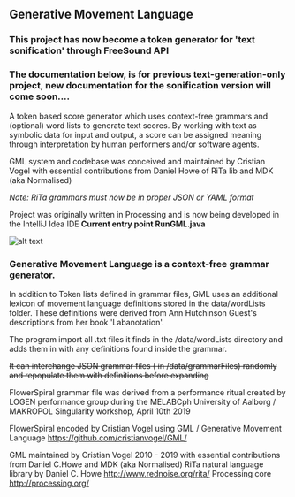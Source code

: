 ## Generative Movement Language

### This project has now become a token generator for 'text sonification' through FreeSound API

### The documentation below, is for previous text-generation-only project, new documentation for the sonification version will come soon....


A token based score generator which uses context-free grammars and (optional) word lists to generate text scores. By working with text as symbolic data for input and output, a score can be assigned meaning through interpretation by human performers and/or software agents.

GML system and codebase was conceived and maintained by Cristian Vogel with essential contributions from Daniel Howe of RiTa lib and MDK (aka Normalised)

*Note: RiTa grammars must now be in proper JSON or YAML format*

Project was originally written in Processing
and is now being developed in the IntelliJ Idea IDE
**Current entry point RunGML.java**

![alt text](https://www.cristianvogel.com/publicimage/generatedRitualsExample.png "Example output")


### Generative Movement Language is a context-free grammar generator.

In addition to Token lists defined in grammar files, GML uses an additional lexicon of movement language definitions stored in the data/wordLists folder. These definitions were derived from Ann Hutchinson Guest's descriptions from her book 'Labanotation'.

The program import all .txt files it finds in the /data/wordLists directory and adds them in with any definitions found inside the grammar.

~~It can interchange JSON grammar files ( in /data/grammarFiles) randomly and repopulate them with definitions before expanding~~

FlowerSpiral grammar file was derived from a performance ritual created by LOGEN performance group during the MELABCph University of Aalborg / MAKROPOL Singularity workshop, April 10th 2019

FlowerSpiral encoded by Cristian Vogel using GML / Generative Movement Language
https://github.com/cristianvogel/GML/

GML maintained by Cristian Vogel 2010 - 2019 with essential contributions from Daniel C.Howe and MDK (aka Normalised)
RiTa natural language library by Daniel C. Howe http://www.rednoise.org/rita/
Processing core http://processing.org/
